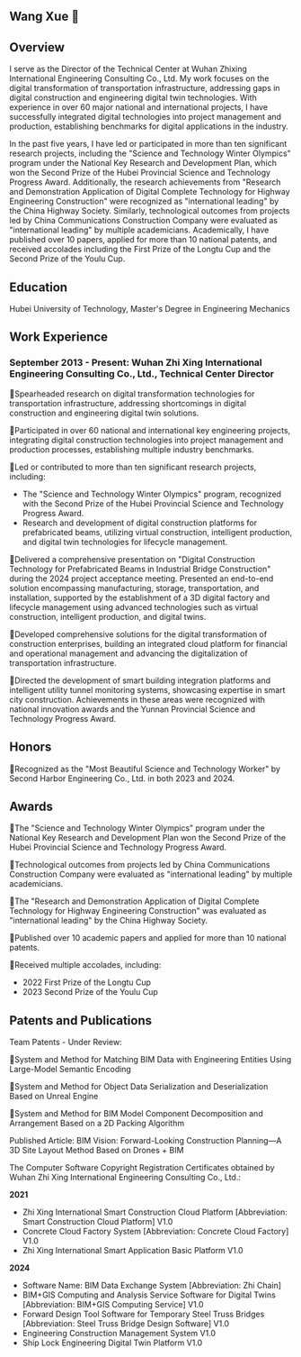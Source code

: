 ## Wang Xue 👋
## Overview

I serve as the Director of the Technical Center at Wuhan Zhixing International Engineering Consulting Co., Ltd. My work focuses on the digital transformation of transportation infrastructure, addressing gaps in digital construction and engineering digital twin technologies. With experience in over 60 major national and international projects, I have successfully integrated digital technologies into project management and production, establishing benchmarks for digital applications in the industry.

In the past five years, I have led or participated in more than ten significant research projects, including the "Science and Technology Winter Olympics" program under the National Key Research and Development Plan, which won the Second Prize of the Hubei Provincial Science and Technology Progress Award. Additionally, the research achievements from "Research and Demonstration Application of Digital Complete Technology for Highway Engineering Construction" were recognized as "international leading" by the China Highway Society. Similarly, technological outcomes from projects led by China Communications Construction Company were evaluated as "international leading" by multiple academicians. Academically, I have published over 10 papers, applied for more than 10 national patents, and received accolades including the First Prize of the Longtu Cup and the Second Prize of the Youlu Cup.

## Education
Hubei University of Technology, Master's Degree in Engineering Mechanics

## Work Experience
###  September 2013 - Present: Wuhan Zhi Xing International Engineering Consulting Co., Ltd., Technical Center Director

Spearheaded research on digital transformation technologies for transportation infrastructure, addressing shortcomings in digital construction and engineering digital twin solutions.

Participated in over 60 national and international key engineering projects, integrating digital construction technologies into project management and production processes, establishing multiple industry benchmarks.

Led or contributed to more than ten significant research projects, including:
* The "Science and Technology Winter Olympics" program, recognized with the Second Prize of the Hubei Provincial Science and Technology Progress Award.
* Research and development of digital construction platforms for prefabricated beams, utilizing virtual construction, intelligent production, and digital twin technologies for lifecycle management.

Delivered a comprehensive presentation on "Digital Construction Technology for Prefabricated Beams in Industrial Bridge Construction" during the 2024 project acceptance meeting. Presented an end-to-end solution encompassing manufacturing, storage, transportation, and installation, supported by the establishment of a 3D digital factory and lifecycle management using advanced technologies such as virtual construction, intelligent production, and digital twins.

Developed comprehensive solutions for the digital transformation of construction enterprises, building an integrated cloud platform for financial and operational management and advancing the digitalization of transportation infrastructure.

Directed the development of smart building integration platforms and intelligent utility tunnel monitoring systems, showcasing expertise in smart city construction. Achievements in these areas were recognized with national innovation awards and the Yunnan Provincial Science and Technology Progress Award.

## Honors

Recognized as the "Most Beautiful Science and Technology Worker" by Second Harbor Engineering Co., Ltd. in both 2023 and 2024.


## Awards


The "Science and Technology Winter Olympics" program under the National Key Research and Development Plan won the Second Prize of the Hubei Provincial Science and Technology Progress Award.

Technological outcomes from projects led by China Communications Construction Company were evaluated as "international leading" by multiple academicians.

The "Research and Demonstration Application of Digital Complete Technology for Highway Engineering Construction" was evaluated as "international leading" by the China Highway Society.

Published over 10 academic papers and applied for more than 10 national patents.

Received multiple accolades, including:
* 2022 First Prize of the Longtu Cup
* 2023 Second Prize of the Youlu Cup

## Patents and Publications

Team Patents - Under Review:

System and Method for Matching BIM Data with Engineering Entities Using Large-Model Semantic Encoding

System and Method for Object Data Serialization and Deserialization Based on Unreal Engine

System and Method for BIM Model Component Decomposition and Arrangement Based on a 2D Packing Algorithm


Published Article: BIM Vision: Forward-Looking Construction Planning—A 3D Site Layout Method Based on Drones + BIM

The Computer Software Copyright Registration Certificates obtained by Wuhan Zhi Xing International Engineering Consulting Co., Ltd.:

**2021**
* Zhi Xing International Smart Construction Cloud Platform [Abbreviation: Smart Construction Cloud Platform] V1.0
* Concrete Cloud Factory System [Abbreviation: Concrete Cloud Factory] V1.0
* Zhi Xing International Smart Application Basic Platform V1.0

**2024**
* Software Name: BIM Data Exchange System [Abbreviation: Zhi Chain]
* BIM+GIS Computing and Analysis Service Software for Digital Twins [Abbreviation: BIM+GIS Computing Service] V1.0
* Forward Design Tool Software for Temporary Steel Truss Bridges [Abbreviation: Steel Truss Bridge Design Software] V1.0
* Engineering Construction Management System V1.0
* Ship Lock Engineering Digital Twin Platform V1.0
